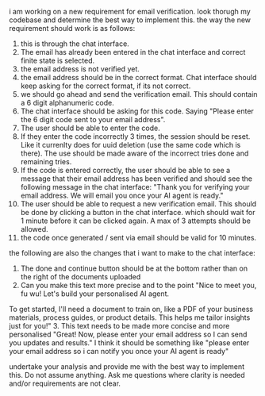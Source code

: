 i am working on a new requirement for email verification. look thorugh my codebase and determine the best way to implement this. the way the new requirement should work is as follows:

1. this is through the chat interface.
2. The email has already been entered in the chat interface and correct finite state is selected.
3. the email address is not verified yet.
4. the email address should be in the correct format. Chat interface should keep asking for the correct format, if its not correct.
5. we should go ahead and send the verification email. This should contain a 6 digit alphanumeric code.
6. The chat interface should be asking for this code. Saying "Please enter the 6 digit code sent to your email address".
7. The user should be able to enter the code.
8. If they enter the code incorrectly 3 times, the session should be reset. Like it currenlty does for uuid deletion (use the same code which is there). The use should be made aware of the incorrect tries done and remaining tries.
9. If the code is entered correctly, the user should be able to see a message that their email address has been verified and should see the following message in the chat interface:
   "Thank you for verifying your email address. We will email you once your AI agent is ready."
10. The user should be able to request a new verification email. This should be done by clicking a button in the chat interface. which should wait for 1 minute before it can be clicked again. A max of 3 attempts should be allowed.
11. the code once generated / sent via email should be valid for 10 minutes.

the following are also the changes that i want to make to the chat interface:

1. The done and continue button should be at the bottom rather than on the right of the documents uploaded
2. Can you make this text more precise and to the point
   "Nice to meet you, fu wu! Let's build your personalised AI agent.

To get started, I'll need a document to train on, like a PDF of your business materials, process guides, or product details. This helps me tailor insights just for you!" 3. This text needs to be made more concise and more personalised "Great! Now, please enter your email address so I can send you updates and results." I think it should be something like "please enter your email address so i can notify you once your AI agent is ready"

undertake your analysis and provide me with the best way to implement this. Do not assume anything. Ask me questions where clarity is needed and/or requirements are not clear.
